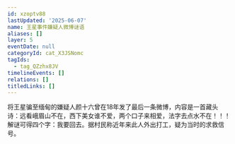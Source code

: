 ```yaml
---
id: xzoptv88
lastUpdated: '2025-06-07'
name: 王星事件嫌疑人微博谜语
aliases: []
layer: 5
eventDate: null
categoryId: cat_X3JSNomc
tagIds:
  - tag_QZzhx8JV
timelineEvents: []
relations: []
titledLinks: []
---
```

将王星骗至缅甸的嫌疑人颜十六曾在18年发了最后一条微博，内容是一首藏头诗：远看峨眉山不在，西下美女谁不爱，两个口子来相爱，法字去点水不在！！！ ​ 解谜可得四个字：我要回去。据村民称近年来此人外出打工，疑为当时的求救信号。
